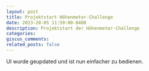 ```yaml
---
layout: post
title: Projektstart Höhenmeter-Challenge
date: 2023-20-05 11:59:00-0400
description: Projektstart der Höhenmeter-Challenge
categories:
giscus_comments:
related_posts: false
---
```


UI wurde geupdated und ist nun einfacher zu bedienen.
